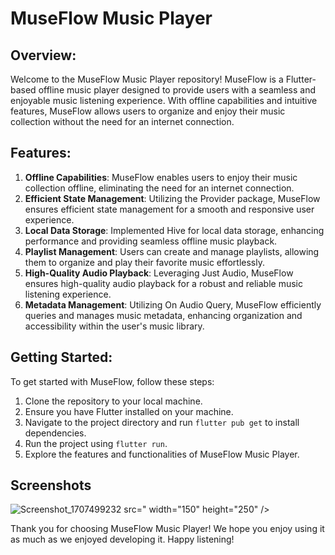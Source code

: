 # MuseFlow Music Player

## Overview:
Welcome to the MuseFlow Music Player repository! MuseFlow is a Flutter-based offline music player designed to provide users with a seamless and enjoyable music listening experience. With offline capabilities and intuitive features, MuseFlow allows users to organize and enjoy their music collection without the need for an internet connection.

## Features:
1. **Offline Capabilities**: MuseFlow enables users to enjoy their music collection offline, eliminating the need for an internet connection.
2. **Efficient State Management**: Utilizing the Provider package, MuseFlow ensures efficient state management for a smooth and responsive user experience.
3. **Local Data Storage**: Implemented Hive for local data storage, enhancing performance and providing seamless offline music playback.
4. **Playlist Management**: Users can create and manage playlists, allowing them to organize and play their favorite music effortlessly.
5. **High-Quality Audio Playback**: Leveraging Just Audio, MuseFlow ensures high-quality audio playback for a robust and reliable music listening experience.
6. **Metadata Management**: Utilizing On Audio Query, MuseFlow efficiently queries and manages music metadata, enhancing organization and accessibility within the user's music library.
   
## Getting Started:
To get started with MuseFlow, follow these steps:
1. Clone the repository to your local machine.
2. Ensure you have Flutter installed on your machine.
3. Navigate to the project directory and run `flutter pub get` to install dependencies.
4. Run the project using `flutter run`.
5. Explore the features and functionalities of MuseFlow Music Player.

## Screenshots


![Screenshot_1707499232](https://github.com/sayedali-2129/MuseFlow_Music_Player/assets/144669457/dd2ff4a1-a325-4633-ae20-7f8d704f29db)
src=" width="150" height="250" />


Thank you for choosing MuseFlow Music Player! We hope you enjoy using it as much as we enjoyed developing it. Happy listening!








